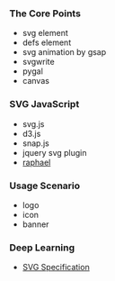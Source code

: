 ### The Core Points
- svg element
- defs element
- svg animation by gsap
- svgwrite
- pygal
- canvas

### SVG JavaScript
- svg.js
- d3.js
- snap.js
- jquery svg plugin
- [raphael](https://github.com/DmitryBaranovskiy/raphael)

### Usage Scenario
- logo
- icon
- banner


### Deep Learning

- [SVG Specification](https://www.w3.org/TR/SVG/intro.html)
